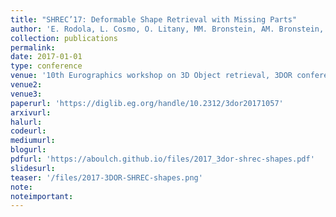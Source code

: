 ```yaml
---
title: "SHREC’17: Deformable Shape Retrieval with Missing Parts"
author: 'E. Rodola, L. Cosmo, O. Litany, MM. Bronstein, AM. Bronstein, N. Audebert, A. Ben Hamza, A. Boulch, U. Castellani, MN. Do and others'
collection: publications
permalink:
date: 2017-01-01
type: conference
venue: '10th Eurographics workshop on 3D Object retrieval, 3DOR	conference'
venue2: 
venue3:
paperurl: 'https://diglib.eg.org/handle/10.2312/3dor20171057'
arxivurl: 
halurl: 
codeurl: 
mediumurl: 
blogurl: 
pdfurl: 'https://aboulch.github.io/files/2017_3dor-shrec-shapes.pdf'
slidesurl: 
teaser: '/files/2017-3DOR-SHREC-shapes.png'
note:
noteimportant: 
---
```

												

